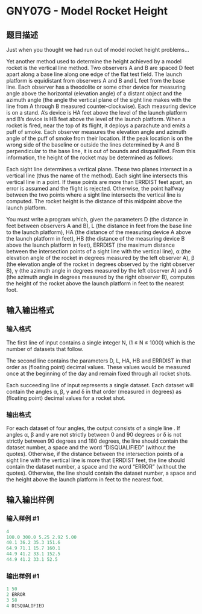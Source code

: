 # GNY07G - Model Rocket Height

## 题目描述

Just when you thought we had run out of model rocket height problems...

Yet another method used to determine the height achieved by a model rocket is the vertical line method. Two observers A and B are spaced D feet apart along a base line along one edge of the flat test field. The launch platform is equidistant from observers A and B and L feet from the base line. Each observer has a theodolite or some other device for measuring angle above the horizontal (elevation angle) of a distant object and the azimuth angle (the angle the vertical plane of the sight line makes with the line from A through B measured counter-clockwise). Each measuring device is on a stand. A’s device is HA feet above the level of the launch platform and B’s device is HB feet above the level of the launch platform. When a rocket is fired, near the top of its flight, it deploys a parachute and emits a puff of smoke. Each observer measures the elevation angle and azimuth angle of the puff of smoke from their location. If the peak location is on the wrong side of the baseline or outside the lines determined by A and B perpendicular to the base line, it is out of bounds and disqualified. From this information, the height of the rocket may be determined as follows:

Each sight line determines a vertical plane. These two planes intersect in a vertical line (thus the name of the method). Each sight line intersects this vertical line in a point. If these points are more than ERRDIST feet apart, an error is assumed and the flight is rejected. Otherwise, the point halfway between the two points where a sight line intersects the vertical line is computed. The rocket height is the distance of this midpoint above the launch platform.

You must write a program which, given the parameters D (the distance in feet between observers A and B), L (the distance in feet from the base line to the launch platform), HA (the distance of the measuring device A above the launch platform in feet), HB (the distance of the measuring device B above the launch platform in feet), ERRDIST (the maximum distance between the intersection points of a sight line with the vertical line), α (the elevation angle of the rocket in degrees measured by the left observer A), β (the elevation angle of the rocket in degrees observed by the right observer B), γ (the azimuth angle in degrees measured by the left observer A) and δ (the azimuth angle in degrees measured by the right observer B), computes the height of the rocket above the launch platform in feet to the nearest foot.

## 输入输出格式

### 输入格式

The first line of input contains a single integer N, (1 ≤ N ≤ 1000) which is the number of datasets that follow.

The second line contains the parameters D, L, HA, HB and ERRDIST in that order as (floating point) decimal values. These values would be measured once at the beginning of the day and remain fixed through all rocket shots.

Each succeeding line of input represents a single dataset. Each dataset will contain the angles α, β, γ and δ in that order (measured in degrees) as (floating point) decimal values for a rocket shot.

### 输出格式

For each dataset of four angles, the output consists of a single line . If angles α, β and γ are not strictly between 0 and 90 degrees or δ is not strictly between 90 degrees and 180 degrees, the line should contain the dataset number, a space and the word “DISQUALIFIED” (without the quotes). Otherwise, if the distance between the intersection points of a sight line with the vertical line is more that ERRDIST feet, the line should contain the dataset number, a space and the word “ERROR” (without the quotes). Otherwise, the line should contain the dataset number, a space and the height above the launch platform in feet to the nearest foot.

## 输入输出样例

### 输入样例 #1

```cpp
4
100.0 300.0 5.25 2.92 5.00
40.1 36.2 35.3 151.6
64.9 71.1 15.7 160.1
44.9 41.2 33.1 152.5
44.9 41.2 33.1 52.5
```


### 输出样例 #1

```cpp
1 50
2 ERROR
3 58
4 DISQUALIFIED
```


